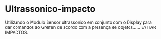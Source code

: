 # Ultrassonico-impacto
Utilizando o Modulo Sensor ultrassonico em conjunto com o Display para dar comandos ao Greifen de acordo com a presença de objetos...... EVITAR IMPACTOS.
